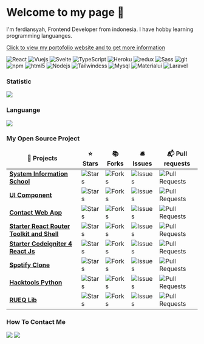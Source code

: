 <h1>Welcome to my page 👋</h1>
<p>I'm ferdiansyah, Frontend Developer from indonesia. I have hobby learning programming languanges.</p>
<p><a href="https://ferdiansyah.web.app/">Click to view my portofolio website and to get more information</a></p>
<p>
  <img alt="React" src="https://img.shields.io/badge/-React-45b8d8?style=flat-square&logo=react&logoColor=white" />
  <img alt="Vuejs" src="https://img.shields.io/badge/Vue.js-35495E?style=flat-square&logo=vue.js&logoColor=4FC08D" />
  <img alt="Svelte" src="https://img.shields.io/badge/Svelte-4A4A55?style=flat-square&logo=svelte&logoColor=FF3E00" />
  <img alt="TypeScript" src="https://img.shields.io/badge/-TypeScript-007ACC?style=flat-square&logo=typescript&logoColor=white" />
  <img alt="Heroku" src="https://img.shields.io/badge/-Heroku-430098?style=flat-square&logo=heroku&logoColor=white" />
  <img alt="redux" src="https://img.shields.io/badge/-Redux-764ABC?style=flat-square&logo=redux&logoColor=white" />
  <img alt="Sass" src="https://img.shields.io/badge/-Sass-CC6699?style=flat-square&logo=sass&logoColor=white" />
  <img alt="git" src="https://img.shields.io/badge/-Git-F05032?style=flat-square&logo=git&logoColor=white" />
  <img alt="npm" src="https://img.shields.io/badge/-NPM-CB3837?style=flat-square&logo=npm&logoColor=white" />
  <img alt="html5" src="https://img.shields.io/badge/-HTML5-E34F26?style=flat-square&logo=html5&logoColor=white" />
  <img alt="Nodejs" src="https://img.shields.io/badge/-Nodejs-43853d?style=flat-square&logo=Node.js&logoColor=white" />
  <img alt="Tailwindcss" src="https://img.shields.io/badge/Tailwind_CSS-38B2AC?style=flat-square&logo=tailwind-css&logoColor=white" />
  <img alt="Mysql" src="https://img.shields.io/badge/MySQL-00000F?style=flat-square&logo=mysql&logoColor=white" />
  <img alt="Materialui" src="https://img.shields.io/badge/Material--UI-0081CB?style=flat-square&logo=material-ui&logoColor=white" />
  <img alt="Laravel" src="https://img.shields.io/badge/Laravel-FF2D20?style=flat-square&logo=laravel&logoColor=white" />
</p>
<h3>Statistic</h3>
<img src="https://github-readme-stats.vercel.app/api?username=ferdiansyah0611&theme=blue-green"/>
<h3>Languange</h3>
<img src="https://github-readme-stats.vercel.app/api/top-langs/?username=ferdiansyah0611&theme=blue-green"/>
<h3>My Open Source Project</h3>
<table>
  <thead align="center">
    <tr border: none;>
      <td><b>🎁 Projects</b></td>
      <td><b>⭐ Stars</b></td>
      <td><b>📚 Forks</b></td>
      <td><b>🛎 Issues</b></td>
      <td><b>📬 Pull requests</b></td>
    </tr>
  </thead>
  <tbody>
    <tr>
      <td><a href="https://github.com/ferdiansyah0611/system_information_school"><b>System Information School</b></a></td>
      <td><img alt="Stars" src="https://img.shields.io/github/stars/ferdiansyah0611/system_information_school?style=flat-square&labelColor=343b41"/></td>
      <td><img alt="Forks" src="https://img.shields.io/github/forks/ferdiansyah0611/system_information_school?style=flat-square&labelColor=343b41"/></td>
      <td><img alt="Issues" src="https://img.shields.io/github/issues/ferdiansyah0611/system_information_school?style=flat-square&labelColor=343b41"/></td>
      <td><img alt="Pull Requests" src="https://img.shields.io/github/issues-pr/ferdiansyah0611/system_information_school?style=flat-square&labelColor=343b41"/></td>
    </tr>
    <tr>
      <td><a href="https://github.com/ferdiansyah0611/ui-component"><b>UI Component</b></a></td>
      <td><img alt="Stars" src="https://img.shields.io/github/stars/ferdiansyah0611/ui-component?style=flat-square&labelColor=343b41"/></td>
      <td><img alt="Forks" src="https://img.shields.io/github/forks/ferdiansyah0611/ui-component?style=flat-square&labelColor=343b41"/></td>
      <td><img alt="Issues" src="https://img.shields.io/github/issues/ferdiansyah0611/ui-component?style=flat-square&labelColor=343b41"/></td>
      <td><img alt="Pull Requests" src="https://img.shields.io/github/issues-pr/ferdiansyah0611/ui-component?style=flat-square&labelColor=343b41"/></td>
    </tr>
    <tr>
      <td><a href="https://github.com/ferdiansyah0611/contact-app"><b>Contact Web App</b></a></td>
      <td><img alt="Stars" src="https://img.shields.io/github/stars/ferdiansyah0611/contact-app?style=flat-square&labelColor=343b41"/></td>
      <td><img alt="Forks" src="https://img.shields.io/github/forks/ferdiansyah0611/contact-app?style=flat-square&labelColor=343b41"/></td>
      <td><img alt="Issues" src="https://img.shields.io/github/issues/ferdiansyah0611/contact-app?style=flat-square&labelColor=343b41"/></td>
      <td><img alt="Pull Requests" src="https://img.shields.io/github/issues-pr/ferdiansyah0611/contact-app?style=flat-square&labelColor=343b41"/></td>
    </tr>
    <tr>
      <td><a href="https://github.com/ferdiansyah0611/rueq-lib"><b>Starter React Router Toolkit and Shell</b></a></td>
      <td><img alt="Stars" src="https://img.shields.io/github/stars/ferdiansyah0611/react-router-toolkit-starter?style=flat-square&labelColor=343b41"/></td>
      <td><img alt="Forks" src="https://img.shields.io/github/forks/ferdiansyah0611/react-router-toolkit-starter?style=flat-square&labelColor=343b41"/></td>
      <td><img alt="Issues" src="https://img.shields.io/github/issues/ferdiansyah0611/react-router-toolkit-starter?style=flat-square&labelColor=343b41"/></td>
      <td><img alt="Pull Requests" src="https://img.shields.io/github/issues-pr/ferdiansyah0611/react-router-toolkit-starter?style=flat-square&labelColor=343b41"/></td>
    </tr>
    <tr>
      <td><a href="https://github.com/ferdiansyah0611/starterkit-ci4-react"><b>Starter Codeigniter 4 React Js</b></a></td>
      <td><img alt="Stars" src="https://img.shields.io/github/stars/ferdiansyah0611/starterkit-ci4-react?style=flat-square&labelColor=343b41"/></td>
      <td><img alt="Forks" src="https://img.shields.io/github/forks/ferdiansyah0611/starterkit-ci4-react?style=flat-square&labelColor=343b41"/></td>
      <td><img alt="Issues" src="https://img.shields.io/github/issues/ferdiansyah0611/starterkit-ci4-react?style=flat-square&labelColor=343b41"/></td>
      <td><img alt="Pull Requests" src="https://img.shields.io/github/issues-pr/ferdiansyah0611/starterkit-ci4-react?style=flat-square&labelColor=343b41"/></td>
    </tr>
    <tr>
      <td><a href="https://github.com/ferdiansyah0611/clone-spotify"><b>Spotify Clone</b></a></td>
      <td><img alt="Stars" src="https://img.shields.io/github/stars/ferdiansyah0611/clone-spotify?style=flat-square&labelColor=343b41"/></td>
      <td><img alt="Forks" src="https://img.shields.io/github/forks/ferdiansyah0611/clone-spotify?style=flat-square&labelColor=343b41"/></td>
      <td><img alt="Issues" src="https://img.shields.io/github/issues/ferdiansyah0611/clone-spotify?style=flat-square&labelColor=343b41"/></td>
      <td><img alt="Pull Requests" src="https://img.shields.io/github/issues-pr/ferdiansyah0611/clone-spotify?style=flat-square&labelColor=343b41"/></td>
    </tr>
    <tr>
      <td><a href="https://github.com/ferdiansyah0611/hacktools-python"><b>Hacktools Python</b></a></td>
      <td><img alt="Stars" src="https://img.shields.io/github/stars/ferdiansyah0611/hacktools-python?style=flat-square&labelColor=343b41"/></td>
      <td><img alt="Forks" src="https://img.shields.io/github/forks/ferdiansyah0611/hacktools-python?style=flat-square&labelColor=343b41"/></td>
      <td><img alt="Issues" src="https://img.shields.io/github/issues/ferdiansyah0611/hacktools-python?style=flat-square&labelColor=343b41"/></td>
      <td><img alt="Pull Requests" src="https://img.shields.io/github/issues-pr/ferdiansyah0611/hacktools-python?style=flat-square&labelColor=343b41"/></td>
    </tr>
    <tr>
      <td><a href="https://github.com/ferdiansyah0611/rueq-lib"><b>RUEQ Lib</b></a></td>
      <td><img alt="Stars" src="https://img.shields.io/github/stars/ferdiansyah0611/rueq-lib?style=flat-square&labelColor=343b41"/></td>
      <td><img alt="Forks" src="https://img.shields.io/github/forks/ferdiansyah0611/rueq-lib?style=flat-square&labelColor=343b41"/></td>
      <td><img alt="Issues" src="https://img.shields.io/github/issues/ferdiansyah0611/rueq-lib?style=flat-square&labelColor=343b41"/></td>
      <td><img alt="Pull Requests" src="https://img.shields.io/github/issues-pr/ferdiansyah0611/rueq-lib?style=flat-square&labelColor=343b41"/></td>
    </tr>
  </tbody>
</table>
<h3>How To Contact Me</h3>
<div>
  <a href="https://wa.me/62895607486361"><img src="https://img.shields.io/badge/WhatsApp-25D366?style=for-the-badge&logo=whatsapp&logoColor=white"/></a>
  <a href=""><img src="https://img.shields.io/badge/Gmail-D14836?style=for-the-badge&logo=gmail&logoColor=white"/></a>
</div>
